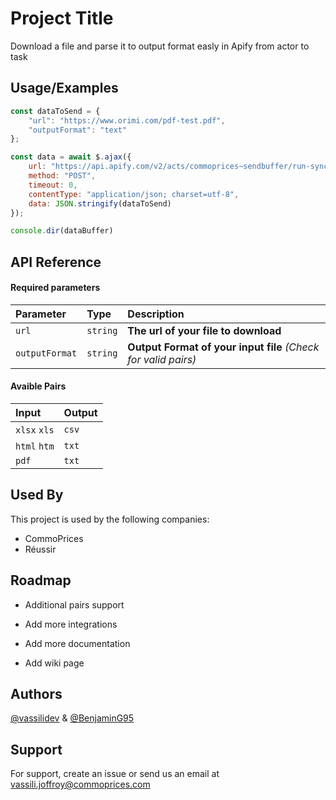 # Project Title

Download a file and parse it to output format easly in Apify from actor to task



## Usage/Examples

```javascript
const dataToSend = {
    "url": "https://www.orimi.com/pdf-test.pdf",
    "outputFormat": "text"
};

const data = await $.ajax({
    url: "https://api.apify.com/v2/acts/commoprices~sendbuffer/run-sync?token=<TOKEN>",
    method: "POST",
    timeout: 0,
    contentType: "application/json; charset=utf-8",
    data: JSON.stringify(dataToSend)
});

console.dir(dataBuffer)
```


## API Reference

#### Required parameters

| Parameter | Type     | Description                |
| :-------- | :------- | :------------------------- |
| `url` | `string` | **The url of your file to download** |
| `outputFormat` | `string` | **Output Format of your input file** *(Check for valid pairs)* |

#### Avaible Pairs

| Input | Output |
| :-------- | :------- |
| `xlsx` `xls` | `csv` |
| `html` `htm` | `txt` |
| `pdf` | `txt` |


## Used By

This project is used by the following companies:

- CommoPrices
- Réussir

## Roadmap

- Additional pairs support

- Add more integrations

- Add more documentation

- Add wiki page
## Authors

[@vassilidev](https://github.com/vassilidev) & [@BenjaminG95](https://github.com/BenjaminG95)
## Support

For support, create an issue or send us an email at vassili.joffroy@commoprices.com

